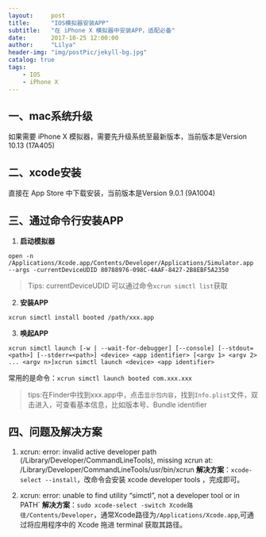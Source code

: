 ```yaml
---
layout:     post
title:      "IOS模拟器安装APP"
subtitle:   "在 iPhone X 模拟器中安装APP，适配必备"
date:       2017-10-25 12:00:00
author:     "Lilya"
header-img: "img/postPic/jekyll-bg.jpg"
catalog: true
tags:
    - IOS
    - iPhone X
---
```


## 一、mac系统升级
如果需要 iPhone X 模拟器，需要先升级系统至最新版本，当前版本是Version 10.13 (17A405)
## 二、xcode安装
直接在 App Store 中下载安装，当前版本是Version 9.0.1 (9A1004) 
## 三、通过命令行安装APP
1. **启动模拟器**
```
open -n /Applications/Xcode.app/Contents/Developer/Applications/Simulator.app --args -currentDeviceUDID 80788976-098C-4AAF-8427-2B8EBF5A2350
```
>Tips: currentDeviceUDID 可以通过命令``xcrun simctl list``获取
2. **安装APP**
```
xcrun simctl install booted /path/xxx.app
```
3. **唤起APP**
```
xcrun simctl launch [-w | --wait-for-debugger] [--console] [--stdout=<path>] [--stderr=<path>] <device> <app identifier> [<argv 1> <argv 2> ... <argv n>]xcrun simctl launch <device> <app identifier>
```
常用的是命令：``xcrun simctl launch booted com.xxx.xxx``
>tips:在Finder中找到xxx.app中，点击``显示包内容``，找到``Info.plist``文件，双击进入，可查看基本信息，比如版本号、Bundle identifier


## 四、问题及解决方案
1. xcrun: error: invalid active developer path (/Library/Developer/CommandLineTools), missing xcrun at: /Library/Developer/CommandLineTools/usr/bin/xcrun
**解决方案**：```xcode-select --install```，改命令会安装 xcode developer tools ，完成即可。

2. xcrun: error: unable to find utility “simctl”, not a developer tool or in PATH`
**解决方案**：``sudo xcode-select -switch Xcode路径/Contents/Developer``，通常Xcode路径为``/Applications/Xcode.app``,可通过将应用程序中的 Xcode 拖进 terminal 获取其路径。
